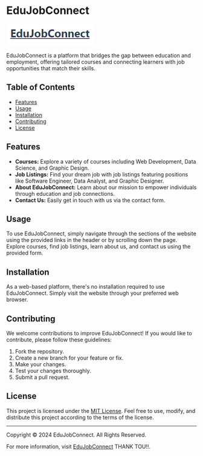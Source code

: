 # EduJobConnect

![EduJobConnect Logo](images/Ejc.png)

EduJobConnect is a platform that bridges the gap between education and employment, offering tailored courses and connecting learners with job opportunities that match their skills.

## Table of Contents

- [Features](#features)
- [Usage](#usage)
- [Installation](#installation)
- [Contributing](#contributing)
- [License](#license)

## Features

- **Courses:** Explore a variety of courses including Web Development, Data Science, and Graphic Design.
- **Job Listings:** Find your dream job with job listings featuring positions like Software Engineer, Data Analyst, and Graphic Designer.
- **About EduJobConnect:** Learn about our mission to empower individuals through education and job connections.
- **Contact Us:** Easily get in touch with us via the contact form.

## Usage

To use EduJobConnect, simply navigate through the sections of the website using the provided links in the header or by scrolling down the page. Explore courses, find job listings, learn about us, and contact us using the provided form.

## Installation

As a web-based platform, there's no installation required to use EduJobConnect. Simply visit the website through your preferred web browser.

## Contributing

We welcome contributions to improve EduJobConnect! If you would like to contribute, please follow these guidelines:

1. Fork the repository.
2. Create a new branch for your feature or fix.
3. Make your changes.
4. Test your changes thoroughly.
5. Submit a pull request.

## License

This project is licensed under the [MIT License](LICENSE). Feel free to use, modify, and distribute this project according to the terms of the license.

---

Copyright © 2024 EduJobConnect. All Rights Reserved.

For more information, visit [EduJobConnect](https://placide11.github.io/EduJobConnect/) THANK TOU!!.
